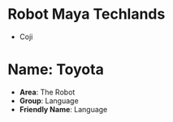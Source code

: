 # Robot Maya Techlands

- Coji

# Name: Toyota

- __Area__: The Robot
- __Group__: Language
- __Friendly Name__: Language


